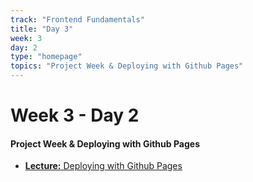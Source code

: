 ```yaml
---
track: "Frontend Fundamentals"
title: "Day 3"
week: 3
day: 2
type: "homepage"
topics: "Project Week & Deploying with Github Pages"
---
```



# Week 3 - Day 2

#### Project Week & Deploying with Github Pages

- [**Lecture:** Deploying with Github Pages](/frontend-fundamentals/week-3/day-2/lecture-materials/deploying-with-github-pages/)

